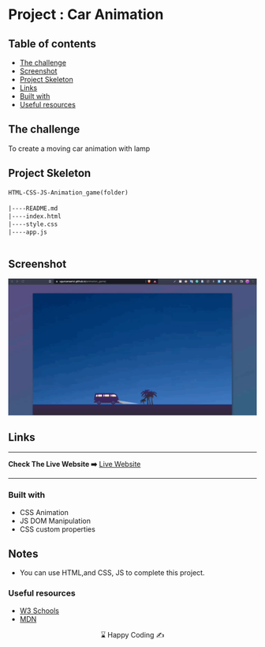 # Project : Car Animation

## Table of contents

  - [The challenge](#the-challenge)
  - [Screenshot](#screenshot)
  - [Project Skeleton ](#project-skeleton)
  - [Links](#links)
  - [Built with](#built-with)
  - [Useful resources](#useful-resources)




## The challenge
To create a moving car animation with lamp


## Project Skeleton 

```
HTML-CSS-JS-Animation_game(folder)

|----README.md                   
|----index.html
|----style.css
|----app.js


```

## Screenshot
<p align="center">
<a href="https://github.com/UgurcanSARICI/HTML-CSS-JS-Animation_game"><img src="animation_game.gif" alt="screenshot"></a>
</p>



## Links
<hr>
<b>Check The Live Website ➡️</b> <a href="https://ugurcansarici.github.io/HTML-CSS-JS-Animation_game/">Live Website</a>
<hr>

### Built with
- CSS Animation
- JS DOM Manipulation
- CSS custom properties




## Notes

- You can use HTML,and CSS, JS to complete this project.

### Useful resources

- [W3 Schools](https://www.w3schools.com/) 
- [MDN](https://developer.mozilla.org/en-US/) 



<center> &#8987; Happy Coding  &#9997; </center>

